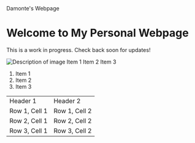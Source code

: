 
<html lang="en">
<head>
<meta charset="UTF-8">
<meta name="viewport" content="width=device-width, initial-scale=1.0">
Damonte's Webpage
</head>
<body>
<h1>Welcome to My Personal Webpage</h1>
<p>This is a work in progress. Check back soon for updates!</p>
<img src="images/your-image.jpg" alt="Description of image" />
</body>
</html>
		 Item 1 
		 Item 2 
		 Item 3 
<ol>
		<li> Item 1 </li>
		<li> Item 2 </li>
		<li> Item 3 </li>
</ol>
<table>
	<tr>
		<td>Header 1</td>
		<td>Header 2</td>
	</tr>
	<tr>
		<td> Row 1, Cell 1 </td>
		<td> Row 1, Cell 2 </td>
		</tr>
	<tr>
		<td> Row 2, Cell 1 </td>
		<td> Row 2, Cell 2 </td>
		</tr>
	<tr>
		<td> Row 3, Cell 1 </td>
		<td> Row 3, Cell 2 </td>
